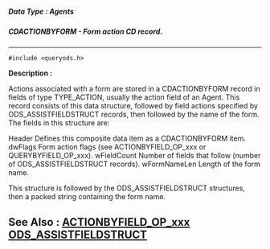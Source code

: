 ##### Data Type : Agents
##### CDACTIONBYFORM - Form action CD record.
---
```
#include <queryods.h>
```
**Description :**

Actions associated with a form are stored in a CDACTIONBYFORM record in fields 
of type TYPE_ACTION, usually the action field of an Agent.  This record 
consists of this data structure, followed by field actions specified by 
ODS_ASSISTFIELDSTRUCT records, then followed by the name of the form.  The 
fields in this structure are:

Header  Defines this composite data item as a CDACTIONBYFORM item.
dwFlags  Form action flags (see ACTIONBYFIELD_OP_xxx or QUERYBYFIELD_OP_xxx).
wFieldCount  Number of fields that follow (number of ODS_ASSISTFIELDSTRUCT 
records).
wFormNameLen Length of the form name.

This structure is followed by the ODS_ASSISTFIELDSTRUCT structures, then a 
packed string containing the form name.

**See Also :**
[ACTIONBYFIELD_OP_xxx](/reference/Symb/ACTIONBYFIELD_OP_xxx)
[ODS_ASSISTFIELDSTRUCT](/reference/Data/ODS_ASSISTFIELDSTRUCT)
---
